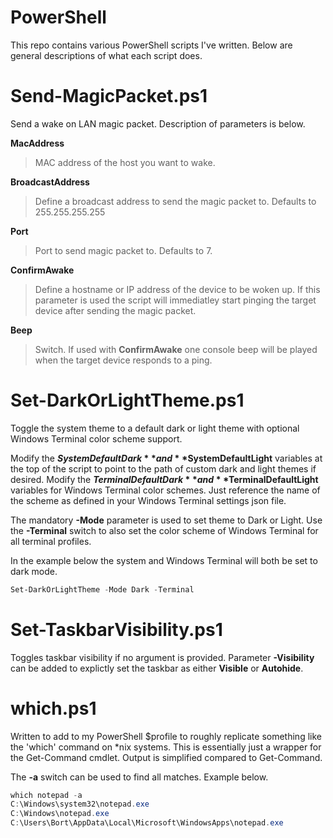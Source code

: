 # PowerShell
This repo contains various PowerShell scripts I've written. Below are general descriptions of what each script does.

# Send-MagicPacket.ps1 #
Send a wake on LAN magic packet. Description of parameters is below.

**MacAddress**
> MAC address of the host you want to wake.

**BroadcastAddress**
> Define a broadcast address to send the magic packet to. Defaults to 255.255.255.255

**Port**
> Port to send magic packet to. Defaults to 7.

**ConfirmAwake**
> Define a hostname or IP address of the device to be woken up. If this parameter is used the script will immediatley start pinging the target device after sending the magic packet.

**Beep**
> Switch. If used with **ConfirmAwake** one console beep will be played when the target device responds to a ping.


# Set-DarkOrLightTheme.ps1 #
Toggle the system theme to a default dark or light theme with optional Windows Terminal color scheme support. 

Modify the **$SystemDefaultDark** and **$SystemDefaultLight** variables at the top of the script to point to the path of custom dark and light themes if desired. Modify the **$TerminalDefaultDark** and **$TerminalDefaultLight** variables for Windows Terminal color schemes. Just reference the name of the scheme as defined in your Windows Terminal settings json file.

The mandatory **-Mode** parameter is used to set theme to Dark or Light. Use the **-Terminal** switch to also set the color scheme of Windows Terminal for all terminal profiles.

In the example below the system and Windows Terminal will both be set to dark mode.
```powershell
Set-DarkOrLightTheme -Mode Dark -Terminal
```

# Set-TaskbarVisibility.ps1 #
Toggles taskbar visibility if no argument is provided. Parameter **-Visibility** can be added to explictly set the taskbar as either **Visible** or **Autohide**.

# which.ps1 #
Written to add to my PowerShell $profile to roughly replicate something like the 'which' command on \*nix systems. This is essentially just a wrapper for the Get-Command cmdlet. Output is simplified compared to Get-Command.

The **-a** switch can be used to find all matches. Example below.
```powershell
which notepad -a
C:\Windows\system32\notepad.exe
C:\Windows\notepad.exe
C:\Users\Bort\AppData\Local\Microsoft\WindowsApps\notepad.exe
```
